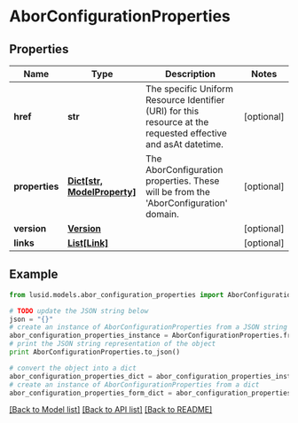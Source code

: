 # AborConfigurationProperties


## Properties
Name | Type | Description | Notes
------------ | ------------- | ------------- | -------------
**href** | **str** | The specific Uniform Resource Identifier (URI) for this resource at the requested effective and asAt datetime. | [optional] 
**properties** | [**Dict[str, ModelProperty]**](ModelProperty.md) | The AborConfiguration properties. These will be from the &#39;AborConfiguration&#39; domain. | [optional] 
**version** | [**Version**](Version.md) |  | [optional] 
**links** | [**List[Link]**](Link.md) |  | [optional] 

## Example

```python
from lusid.models.abor_configuration_properties import AborConfigurationProperties

# TODO update the JSON string below
json = "{}"
# create an instance of AborConfigurationProperties from a JSON string
abor_configuration_properties_instance = AborConfigurationProperties.from_json(json)
# print the JSON string representation of the object
print AborConfigurationProperties.to_json()

# convert the object into a dict
abor_configuration_properties_dict = abor_configuration_properties_instance.to_dict()
# create an instance of AborConfigurationProperties from a dict
abor_configuration_properties_form_dict = abor_configuration_properties.from_dict(abor_configuration_properties_dict)
```
[[Back to Model list]](../README.md#documentation-for-models) [[Back to API list]](../README.md#documentation-for-api-endpoints) [[Back to README]](../README.md)


